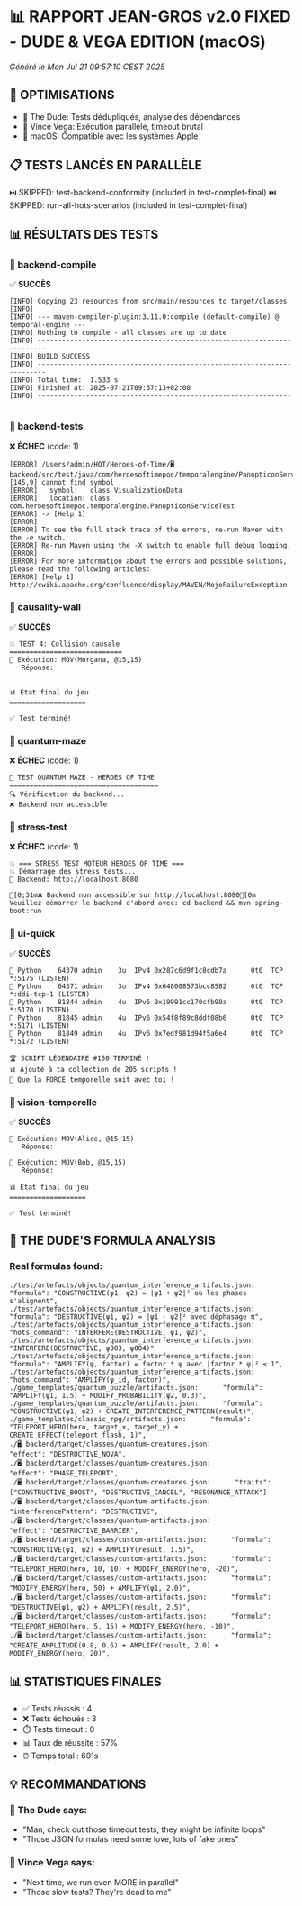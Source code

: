 # 📊 RAPPORT JEAN-GROS v2.0 FIXED - DUDE & VEGA EDITION (macOS)
*Généré le Mon Jul 21 09:57:10 CEST 2025*

## 🎯 OPTIMISATIONS
- 🎳 The Dude: Tests dédupliqués, analyse des dépendances
- 🔫 Vince Vega: Exécution parallèle, timeout brutal
- 🍎 macOS: Compatible avec les systèmes Apple

## 📋 TESTS LANCÉS EN PARALLÈLE

⏭️  SKIPPED: test-backend-conformity (included in test-complet-final)
⏭️  SKIPPED: run-all-hots-scenarios (included in test-complet-final)

## 📊 RÉSULTATS DES TESTS

### 🔧 backend-compile
✅ **SUCCÈS**
```
[INFO] Copying 23 resources from src/main/resources to target/classes
[INFO] 
[INFO] --- maven-compiler-plugin:3.11.0:compile (default-compile) @ temporal-engine ---
[INFO] Nothing to compile - all classes are up to date
[INFO] ------------------------------------------------------------------------
[INFO] BUILD SUCCESS
[INFO] ------------------------------------------------------------------------
[INFO] Total time:  1.533 s
[INFO] Finished at: 2025-07-21T09:57:13+02:00
[INFO] ------------------------------------------------------------------------
```

### 🔧 backend-tests
❌ **ÉCHEC** (code: 1)
```
[ERROR] /Users/admin/HOT/Heroes-of-Time/🖥️ backend/src/test/java/com/heroesoftimepoc/temporalengine/PanopticonServiceTest.java:[145,9] cannot find symbol
[ERROR]   symbol:   class VisualizationData
[ERROR]   location: class com.heroesoftimepoc.temporalengine.PanopticonServiceTest
[ERROR] -> [Help 1]
[ERROR] 
[ERROR] To see the full stack trace of the errors, re-run Maven with the -e switch.
[ERROR] Re-run Maven using the -X switch to enable full debug logging.
[ERROR] 
[ERROR] For more information about the errors and possible solutions, please read the following articles:
[ERROR] [Help 1] http://cwiki.apache.org/confluence/display/MAVEN/MojoFailureException
```

### 🔧 causality-wall
✅ **SUCCÈS**
```
💥 TEST 4: Collision causale
============================
📝 Exécution: MOV(Morgana, @15,15)
   Réponse: 


📊 État final du jeu
===================

✅ Test terminé!
```

### 🔧 quantum-maze
❌ **ÉCHEC** (code: 1)
```
🧩 TEST QUANTUM MAZE - HEROES OF TIME
=====================================
🔍 Vérification du backend...
❌ Backend non accessible
```

### 🔧 stress-test
❌ **ÉCHEC** (code: 1)
```
💥 === STRESS TEST MOTEUR HEROES OF TIME ===
💥 Démarrage des stress tests...
🎯 Backend: http://localhost:8080

[0;31m❌ Backend non accessible sur http://localhost:8080[0m
Veuillez démarrer le backend d'abord avec: cd backend && mvn spring-boot:run
```

### 🔧 ui-quick
✅ **SUCCÈS**
```
🐍 Python    64370 admin    3u  IPv4 0x287c6d9f1c8cdb7a      0t0  TCP *:5175 (LISTEN)
🐍 Python    64371 admin    3u  IPv4 0x648008573bcc8582      0t0  TCP *:ddi-tcp-1 (LISTEN)
🐍 Python    81844 admin    4u  IPv6 0x19991cc170cfb90a      0t0  TCP *:5170 (LISTEN)
🐍 Python    81845 admin    4u  IPv6 0x54f8f89c8ddf08b6      0t0  TCP *:5171 (LISTEN)
🐍 Python    81849 admin    4u  IPv6 0x7edf981d94f5a6e4      0t0  TCP *:5172 (LISTEN)

🏆 SCRIPT LÉGENDAIRE #150 TERMINÉ !
📊 Ajouté à ta collection de 205 scripts !
🎯 Que la FORCE temporelle soit avec toi !

```

### 🔧 vision-temporelle
✅ **SUCCÈS**
```
📝 Exécution: MOV(Alice, @15,15)
   Réponse: 

📝 Exécution: MOV(Bob, @15,15)
   Réponse: 

📊 État final du jeu
===================

✅ Test terminé!
```

## 🎳 THE DUDE'S FORMULA ANALYSIS

### Real formulas found:
```
./test/artefacts/objects/quantum_interference_artifacts.json:            "formula": "CONSTRUCTIVE(ψ1, ψ2) = |ψ1 + ψ2|² où les phases s'alignent",
./test/artefacts/objects/quantum_interference_artifacts.json:            "formula": "DESTRUCTIVE(ψ1, ψ2) = |ψ1 - ψ2|² avec déphasage π",
./test/artefacts/objects/quantum_interference_artifacts.json:            "hots_command": "INTERFERE(DESTRUCTIVE, ψ1, ψ2)",
./test/artefacts/objects/quantum_interference_artifacts.json:              "INTERFERE(DESTRUCTIVE, ψ003, ψ004)"
./test/artefacts/objects/quantum_interference_artifacts.json:            "formula": "AMPLIFY(ψ, factor) = factor * ψ avec |factor * ψ|² ≤ 1",
./test/artefacts/objects/quantum_interference_artifacts.json:            "hots_command": "AMPLIFY(ψ_id, factor)",
./game_templates/quantum_puzzle/artifacts.json:      "formula": "AMPLIFY(ψ1, 1.5) + MODIFY_PROBABILITY(ψ2, 0.3)",
./game_templates/quantum_puzzle/artifacts.json:      "formula": "CONSTRUCTIVE(ψ1, ψ2) + CREATE_INTERFERENCE_PATTERN(result)",
./game_templates/classic_rpg/artifacts.json:      "formula": "TELEPORT_HERO(hero, target_x, target_y) + CREATE_EFFECT(teleport_flash, 1)",
./🖥️ backend/target/classes/quantum-creatures.json:            "effect": "DESTRUCTIVE_NOVA",
./🖥️ backend/target/classes/quantum-creatures.json:            "effect": "PHASE_TELEPORT",
./🖥️ backend/target/classes/quantum-creatures.json:      "traits": ["CONSTRUCTIVE_BOOST", "DESTRUCTIVE_CANCEL", "RESONANCE_ATTACK"]
./🖥️ backend/target/classes/quantum-artifacts.json:          "interferencePattern": "DESTRUCTIVE",
./🖥️ backend/target/classes/quantum-artifacts.json:            "effect": "DESTRUCTIVE_BARRIER",
./🖥️ backend/target/classes/custom-artifacts.json:      "formula": "CONSTRUCTIVE(ψ1, ψ2) + AMPLIFY(result, 1.5)",
./🖥️ backend/target/classes/custom-artifacts.json:      "formula": "TELEPORT_HERO(hero, 10, 10) + MODIFY_ENERGY(hero, -20)",
./🖥️ backend/target/classes/custom-artifacts.json:      "formula": "MODIFY_ENERGY(hero, 50) + AMPLIFY(ψ1, 2.0)",
./🖥️ backend/target/classes/custom-artifacts.json:      "formula": "DESTRUCTIVE(ψ1, ψ2) + AMPLIFY(result, 2.5)",
./🖥️ backend/target/classes/custom-artifacts.json:      "formula": "TELEPORT_HERO(hero, 5, 15) + MODIFY_ENERGY(hero, -10)",
./🖥️ backend/target/classes/custom-artifacts.json:      "formula": "CREATE_AMPLITUDE(0.8, 0.6) + AMPLIFY(result, 2.0) + MODIFY_ENERGY(hero, 20)",
```

## 📊 STATISTIQUES FINALES

- ✅ Tests réussis : 4
- ❌ Tests échoués : 3
- ⏱️ Tests timeout : 0
- 📊 Taux de réussite : 57%
- ⏰ Temps total : 601s

## 💡 RECOMMANDATIONS

### 🎳 The Dude says:
- "Man, check out those timeout tests, they might be infinite loops"
- "Those JSON formulas need some love, lots of fake ones"

### 🔫 Vince Vega says:
- "Next time, we run even MORE in parallel"
- "Those slow tests? They're dead to me"

